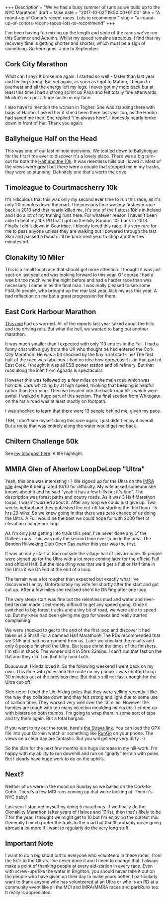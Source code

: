 +++
Description = "We've had a busy summer of runs as we build up to the NYC Marathon"
draft = false
date = "2017-10-02T19:50:00+01:00"
title = "A round-up of Conor's recent races. Lots to recommend!"
slug = "a-round-up-of-conors-recent-races-lots-to-recommend"
+++

I've been having fun mixing up the length and style of the races we've run this Summer and Autumn. Whilst my speed remains atrocious, I find that my recovery time is getting shorter and shorter, which must be a sign of something. So here goes, June to September:

## Cork City Marathon
What can I say? It broke me again. I started so well - faster than last year and feeling strong. But yet again, as soon as I got to Mahon, I began to overheat and all the energy left my legs. I never got my mojo back but at least this time I had a strong sprint up Pana and felt totally fine afterwards. Mocko's win put a huge smile on my face.

I also have to mention the woman in Togher. She was standing there with bags of Haribo. I asked her if she'd been there last year too, as the Haribo had saved me then. She replied "I'm always here". I honestly nearly broke down in front of her. Thank you again.

## Ballyheigue Half on the Head
This was one of our last minute decisions. We tootled down to Ballyheigue for the first time ever to discover it's a lovely place. There was a big turn-out for both the [Half and the 10k](http://ballyheigue.ie/wordpress/half-on-the-head/). It was relentless hills but I loved it. Most of the views were great but there were a couple that stopped me in my tracks, they were so stunning. Definitely one that's worth the drive.

## Timoleague to Courtmacsherry 10k
It's ridiculous that this was only my second ever time to run this race, as it's only 20 minutes down the road. The previous time was my first ever race back in 2010 and that nearly killed me. It's one of the flattest 10k's in Ireland and I do a lot of my training runs here. For whatever reason I haven't been able to beat my 10k PR that I got on the hilly Bandon 10k back in 2013. Finally I did it down in Courtmac. I bloody loved this race. It's very rare for me to pass anyone unless they are walking but I powered through the last 3km and passed a bunch. I'll be back next year to chop another few minutes off.

## Clonakilty 10 Miler
This is a small local race that should get more attention. I thought it was just spot-on last year and was looking forward to this year. Of course I had a wee bit too much wine the night before and had a harder race than was necessary. I came in as the final man. I was really pleased to see some Fit4Life people, who brought up the rear last year, kick my ass this year. A bad reflection on me but a great progression for them.

## East Cork Harbour Marathon
[This one](http://eastcorkmarathon.com/) had us worried. All of the reports last year talked about the hills and the driving rain. But what the hell, we wanted to bang out another marathon. 

It was much smaller than I expected with only 113 entries in the Full. I had a funny chat with a guy from the UK who thought he had entered the Cork City Marathon. He was a bit shocked by the tiny rural start-line! The first half of the race was fabulous. I had no idea how gorgeous it is in that part of East Cork. I thought it was all ESB power station and oil refinery. But that road along the inlet from Aghada is spectacular. 

However this was followed by a few miles on the main road which was horrible. Cars whizzing by at high speed, thinking that beeping is helpful rather than terrifying. Then we headed into the back-road hills which were awful. I walked a huge part of this section. The final section from Whitegate on the main road was at least mostly on footpath. 

I was shocked to learn that there were 13 people behind me, given my pace. 

TBH, I don't see myself doing this race again, I just didn't enjoy it overall. But a route that was entirely along the water would get me back.

## Chiltern Challenge 50k
See [my blogpost here](https://conoroneill.com/2017/07/23/the-chiltern-challenge-50k-conors-first-ultra-marathon/). A life highlight.

## MMRA Glen of Aherlow LoopDeLoop "Ultra"
Yeah, this one was interesting :-) We signed up for the Ultra on the [IMRA site](https://www.imra.ie/events/view/id/1506) despite it being rated 10/10 for difficulty. My wife asked someone she knows about it and he said "yeah it has a few hills but it's fine". The description was forest paths and coutry roads. As it was 3 Half Marathon loops, I wasn't worried about it. After any loop we could just give up. Two weeks beforehand they published the cut-off for starting the third loop - 5 hrs 20 mins. So we knew going in that there was zero chance of us doing the Ultra. A Full would be the best we could hope for with 2000 feet of elevation change per loop.

As I'm only just getting into trails this year, I've never done any of the Galtees runs. This was only the second time ever to be in the area. The Bandon Hillwaking Club Open Day earlier this year was the first. 

It was an early start at 8am outside the village hall of Lisvarrinane. 15 people were signed up for the Ultra with a lot more coming later for the official Full and official Half. But the nice thing was that we'd get a Full or Half time in the Ultra if we DNFed at the end of a loop.

The terrain was a lot rougher than expected but exactly what I've discovered I enjoy. Unfortunately my wife fell shortly after the start and got cut up. After a few miles she realised she'd be DNFing after one loop.

The very steep start was fine but the relentless mud and water and river-bed terrain made it extremely difficult to get any speed going. Once it switched to big forest tracks and a tiny bit of road, we were able to speed up. But my knee had been giving me gyp for weeks and really started complaining.

We were shocked to get to the end of the first loop and discover it had taken us 3.5hrs!! For a damned Half Marathon!! The RDs recommended that we DNF and had no argument from us. Later we checked the results and only 8 people finished the Ultra. But jesus christ the times of the finishers. I'm still in shock. The winner did it in 5hrs 22mins. I can't run that fast on the flat and they did it on that hilly mud-bath.

Buuuuuuut, I kinda loved it. So the following weekend I went back on my own. This time with poles and the route on my phone. I was chuffed to rip 30 minutes out of the previous time. But that's still not fast enough for the Ultra cut-off!

Side-note: I used the Lidl hiking poles that they were selling recently. I like the way they collapse down and they felt strong and light due to some use of carbon fibre. They worked very well over the 13 miles. However the handles are rough with too many injection moulding marks etc. I ended up with blisters on both thumbs. I'm going to wrap them in some sort of tape and try them again. But a total bargain.

If you want to try out the route, here's [the Strava link](https://www.strava.com/activities/1186192545). You can load the GPX file into your Garmin watch or something like [RunGo](https://www.rungoapp.com/) on your phone. The views on a clear day are fantastic. But you will get very very dirty :-)

So the plan for the next few months is a huge increase in my hill-work. I'm happy with my ability to run downhill and run on "gnarly" terrain with poles. But I clearly have huge work to do on the uphills. 

## Next?
Neither of us were in the mood on Sunday so we bailed on the Cork-to-Cobh. There's a few MCI runs coming up that we're looking at. Then it's NYC baby! 

Last year I stunned myself by doing 5 marathons. If we finally do the Clonakilty Marathon (after years of Halves and 10Ks), then that's likely to be 7 for the year. I thought we might get to 10 but I'm enjoying the current mix. Generally I much prefer the trails to the road but that'll probably mean going abroad a lot more if I want to regularly do the very long stuff.

## Important Note
I want to do a big shout out to everyone who volunteers in these races, from the 5k's to the Ultras. I've never done it and I need to change that. I always make a point of thanking people at every aid-station in every race. Even with screw-ups like the water in Brighton, you should never take it out on the people who have given up their day to make yours better. I particularly want to thank anyone who has volunteered at an Ultra or who is an RD at a community event like all the MCI and IMRA/MMRA races and parkRuns too. It really is appreciated.